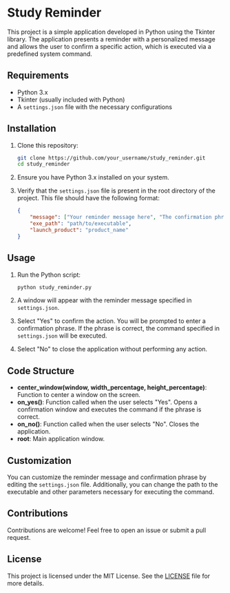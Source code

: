 # Study Reminder

This project is a simple application developed in Python using the Tkinter library. The application presents a reminder with a personalized message and allows the user to confirm a specific action, which is executed via a predefined system command.

## Requirements

- Python 3.x
- Tkinter (usually included with Python)
- A `settings.json` file with the necessary configurations

## Installation

1. Clone this repository:
    ```bash
    git clone https://github.com/your_username/study_reminder.git
    cd study_reminder
    ```

2. Ensure you have Python 3.x installed on your system.

3. Verify that the `settings.json` file is present in the root directory of the project. This file should have the following format:

    ```json
    {
        "message": ["Your reminder message here", "The confirmation phrase here"],
        "exe_path": "path/to/executable",
        "launch_product": "product_name"
    }
    ```

## Usage

1. Run the Python script:

    ```bash
    python study_reminder.py
    ```

2. A window will appear with the reminder message specified in `settings.json`.

3. Select "Yes" to confirm the action. You will be prompted to enter a confirmation phrase. If the phrase is correct, the command specified in `settings.json` will be executed.

4. Select "No" to close the application without performing any action.

## Code Structure

- **center_window(window, width_percentage, height_percentage)**: Function to center a window on the screen.
- **on_yes()**: Function called when the user selects "Yes". Opens a confirmation window and executes the command if the phrase is correct.
- **on_no()**: Function called when the user selects "No". Closes the application.
- **root**: Main application window.

## Customization

You can customize the reminder message and confirmation phrase by editing the `settings.json` file. Additionally, you can change the path to the executable and other parameters necessary for executing the command.

## Contributions

Contributions are welcome! Feel free to open an issue or submit a pull request.

## License

This project is licensed under the MIT License. See the [LICENSE](LICENSE) file for more details.

